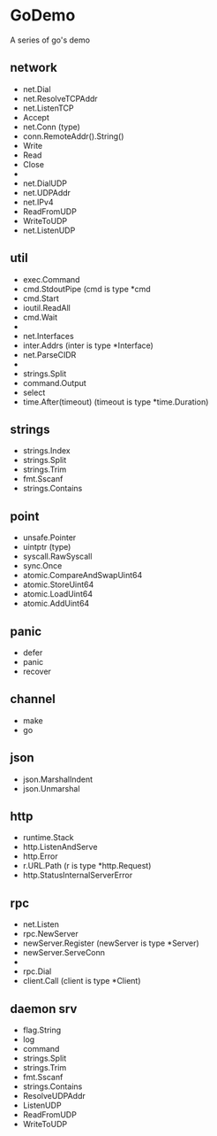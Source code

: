 # GoDemo
A series of go's demo  

## network
 - net.Dial
 - net.ResolveTCPAddr
 - net.ListenTCP
 - Accept
 - net.Conn (type)
 - conn.RemoteAddr().String()
 - Write
 - Read
 - Close
 - <br>
 - net.DialUDP
 - net.UDPAddr
 - net.IPv4
 - ReadFromUDP
 - WriteToUDP
 - net.ListenUDP

## util
 - exec.Command
 - cmd.StdoutPipe (cmd is type  \*cmd 
 - cmd.Start
 - ioutil.ReadAll
 - cmd.Wait
 - <br>
 - net.Interfaces
 - inter.Addrs (inter is type \*Interface)
 - net.ParseCIDR
 - <br>
 - strings.Split
 - command.Output
 - select
 - time.After(timeout) (timeout is type \*time.Duration)

## strings
 - strings.Index
 - strings.Split
 - strings.Trim
 - fmt.Sscanf
 - strings.Contains
 
## point
 - unsafe.Pointer
 - uintptr (type)
 - syscall.RawSyscall
 - sync.Once
 - atomic.CompareAndSwapUint64
 - atomic.StoreUint64
 - atomic.LoadUint64
 - atomic.AddUint64

## panic
 - defer
 - panic
 - recover

## channel
 - make
 - go

## json
 - json.MarshalIndent
 - json.Unmarshal

## http
 - runtime.Stack
 - http.ListenAndServe
 - http.Error
 - r.URL.Path (r is type \*http.Request)
 - http.StatusInternalServerError
 
## rpc
 - net.Listen
 - rpc.NewServer
 - newServer.Register (newServer is type \*Server)
 - newServer.ServeConn
 - <br>
 - rpc.Dial
 - client.Call (client is type \*Client)

## daemon srv
 - flag.String
 - log
 - command
 - strings.Split
 - strings.Trim
 - fmt.Sscanf
 - strings.Contains
 - ResolveUDPAddr
 - ListenUDP
 - ReadFromUDP
 - WriteToUDP
